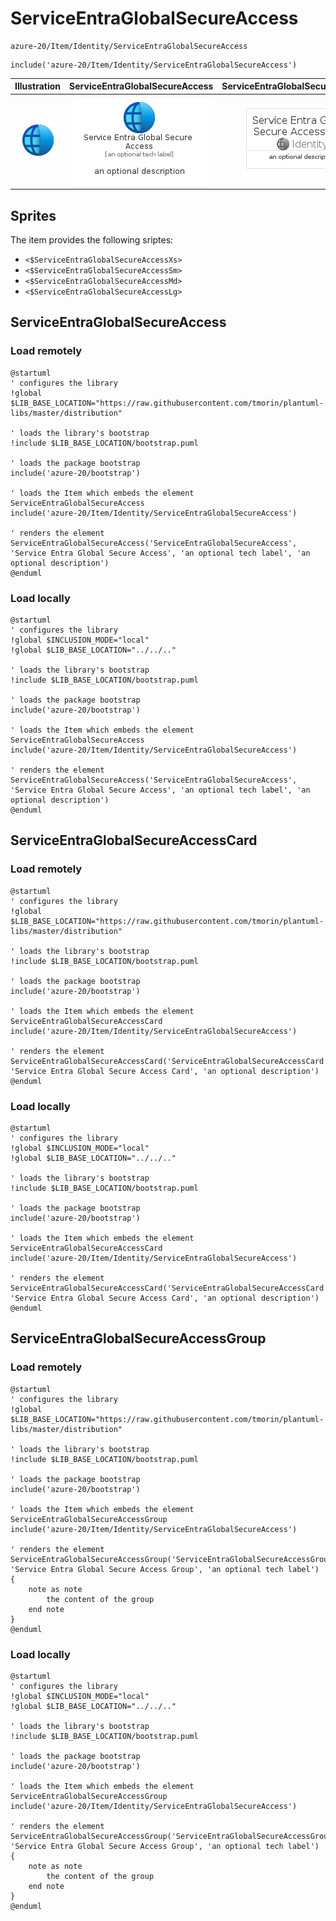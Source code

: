 # ServiceEntraGlobalSecureAccess


```text
azure-20/Item/Identity/ServiceEntraGlobalSecureAccess
```

```text
include('azure-20/Item/Identity/ServiceEntraGlobalSecureAccess')
```



| Illustration | ServiceEntraGlobalSecureAccess | ServiceEntraGlobalSecureAccessCard | ServiceEntraGlobalSecureAccessGroup |
| :---: | :---: | :---: | :---: |
| ![illustration for Illustration](../../../azure-20/Item/Identity/ServiceEntraGlobalSecureAccess.png) | ![illustration for ServiceEntraGlobalSecureAccess](../../../azure-20/Item/Identity/ServiceEntraGlobalSecureAccess.Local.png) | ![illustration for ServiceEntraGlobalSecureAccessCard](../../../azure-20/Item/Identity/ServiceEntraGlobalSecureAccessCard.Local.png) | ![illustration for ServiceEntraGlobalSecureAccessGroup](../../../azure-20/Item/Identity/ServiceEntraGlobalSecureAccessGroup.Local.png) |



## Sprites
The item provides the following sriptes:

- `<$ServiceEntraGlobalSecureAccessXs>`
- `<$ServiceEntraGlobalSecureAccessSm>`
- `<$ServiceEntraGlobalSecureAccessMd>`
- `<$ServiceEntraGlobalSecureAccessLg>`





## ServiceEntraGlobalSecureAccess

### Load remotely
```plantuml
@startuml
' configures the library
!global $LIB_BASE_LOCATION="https://raw.githubusercontent.com/tmorin/plantuml-libs/master/distribution"

' loads the library's bootstrap
!include $LIB_BASE_LOCATION/bootstrap.puml

' loads the package bootstrap
include('azure-20/bootstrap')

' loads the Item which embeds the element ServiceEntraGlobalSecureAccess
include('azure-20/Item/Identity/ServiceEntraGlobalSecureAccess')

' renders the element
ServiceEntraGlobalSecureAccess('ServiceEntraGlobalSecureAccess', 'Service Entra Global Secure Access', 'an optional tech label', 'an optional description')
@enduml
```

### Load locally
```plantuml
@startuml
' configures the library
!global $INCLUSION_MODE="local"
!global $LIB_BASE_LOCATION="../../.."

' loads the library's bootstrap
!include $LIB_BASE_LOCATION/bootstrap.puml

' loads the package bootstrap
include('azure-20/bootstrap')

' loads the Item which embeds the element ServiceEntraGlobalSecureAccess
include('azure-20/Item/Identity/ServiceEntraGlobalSecureAccess')

' renders the element
ServiceEntraGlobalSecureAccess('ServiceEntraGlobalSecureAccess', 'Service Entra Global Secure Access', 'an optional tech label', 'an optional description')
@enduml
```

## ServiceEntraGlobalSecureAccessCard

### Load remotely
```plantuml
@startuml
' configures the library
!global $LIB_BASE_LOCATION="https://raw.githubusercontent.com/tmorin/plantuml-libs/master/distribution"

' loads the library's bootstrap
!include $LIB_BASE_LOCATION/bootstrap.puml

' loads the package bootstrap
include('azure-20/bootstrap')

' loads the Item which embeds the element ServiceEntraGlobalSecureAccessCard
include('azure-20/Item/Identity/ServiceEntraGlobalSecureAccess')

' renders the element
ServiceEntraGlobalSecureAccessCard('ServiceEntraGlobalSecureAccessCard', 'Service Entra Global Secure Access Card', 'an optional description')
@enduml
```

### Load locally
```plantuml
@startuml
' configures the library
!global $INCLUSION_MODE="local"
!global $LIB_BASE_LOCATION="../../.."

' loads the library's bootstrap
!include $LIB_BASE_LOCATION/bootstrap.puml

' loads the package bootstrap
include('azure-20/bootstrap')

' loads the Item which embeds the element ServiceEntraGlobalSecureAccessCard
include('azure-20/Item/Identity/ServiceEntraGlobalSecureAccess')

' renders the element
ServiceEntraGlobalSecureAccessCard('ServiceEntraGlobalSecureAccessCard', 'Service Entra Global Secure Access Card', 'an optional description')
@enduml
```

## ServiceEntraGlobalSecureAccessGroup

### Load remotely
```plantuml
@startuml
' configures the library
!global $LIB_BASE_LOCATION="https://raw.githubusercontent.com/tmorin/plantuml-libs/master/distribution"

' loads the library's bootstrap
!include $LIB_BASE_LOCATION/bootstrap.puml

' loads the package bootstrap
include('azure-20/bootstrap')

' loads the Item which embeds the element ServiceEntraGlobalSecureAccessGroup
include('azure-20/Item/Identity/ServiceEntraGlobalSecureAccess')

' renders the element
ServiceEntraGlobalSecureAccessGroup('ServiceEntraGlobalSecureAccessGroup', 'Service Entra Global Secure Access Group', 'an optional tech label') {
    note as note
        the content of the group
    end note
}
@enduml
```

### Load locally
```plantuml
@startuml
' configures the library
!global $INCLUSION_MODE="local"
!global $LIB_BASE_LOCATION="../../.."

' loads the library's bootstrap
!include $LIB_BASE_LOCATION/bootstrap.puml

' loads the package bootstrap
include('azure-20/bootstrap')

' loads the Item which embeds the element ServiceEntraGlobalSecureAccessGroup
include('azure-20/Item/Identity/ServiceEntraGlobalSecureAccess')

' renders the element
ServiceEntraGlobalSecureAccessGroup('ServiceEntraGlobalSecureAccessGroup', 'Service Entra Global Secure Access Group', 'an optional tech label') {
    note as note
        the content of the group
    end note
}
@enduml
```

